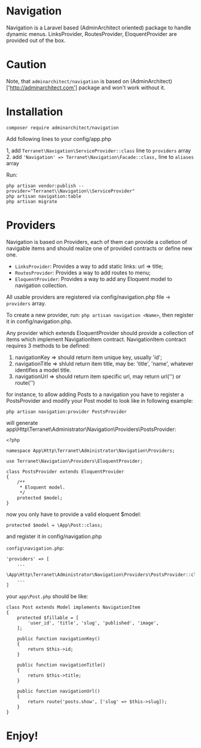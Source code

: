 # Navigation

Navigation is a Laravel based (AdminArchitect oriented) package to handle dynamic menus.
LinksProvider, RoutesProvider, EloquentProvider are provided out of the box.

# Caution
Note, that `adminarchitect/navigation` is based on (AdminArchitect)['http://adminarchitect.com'] package and won't work without it.

# Installation

```
composer require adminarchitect/navigation
```

Add following lines to your config/app.php

1, add `Terranet\Navigation\ServiceProvider::class` line to `providers` array
2. add `'Navigation' => Terranet\Navigation\Facade::class,` line to `aliases` array

Run:
```
php artisan vendor:publish --provider="Terranet\\Navigation\\ServiceProvider"
php artisan navigation:table
php artisan migrate
```

# Providers

Navigation is based on Providers, each of them can provide a colletion of navigable items and should realize one of provided contracts or define new one.

* `LinksProvider`: Provides a way to add static links: url => title;
* `RoutesProvider`: Provides a way to add routes to menu;
* `EloquentProvider`: Provides a way to add any Eloquent model to navigation collection.

All usable providers are registered via config/navigation.php file -> `providers` array.

To create a new provider, run: `php artisan navigation <Name>`, then register it in config/navigation.php.

Any provider which extends EloquentProvider should provide a collection of items which implement NavigationItem contract.
NavigationItem contract requires 3 methods to be defined:
1. navigationKey => should return item unique key, usually 'id';
2. navigationTitle => shluld return item title, may be: 'title', 'name', whatever identifies a model title.
3. navigationUrl => should return item specific url, may return url('') or route('')

for instance, to allow adding Posts to a navigation you have to register a PostsProvider and modify your Post model to look like in following example:

```
php artisan navigation:provider PostsProvider
```

will generate app\Http\Terranet\Administrator\Navigation\Providers\PostsProvider:

```
<?php

namespace App\Http\Terranet\Administrator\Navigation\Providers;

use Terranet\Navigation\Providers\EloquentProvider;

class PostsProvider extends EloquentProvider
{
    /**
     * Eloquent model.
     */
    protected $model;
}
```

now you only have to provide a valid eloquent $model:

```
protected $model = \App\Post::class;
```

and register it in config/navigation.php

`config\navigation.php`:
```
'providers' => [
    ...
    \App\Http\Terranet\Administrator\Navigation\Providers\PostsProvider::class,
    ...
]
```

your `app\Post.php` should be like:

```
class Post extends Model implements NavigationItem
{
    protected $fillable = [
        'user_id', 'title', 'slug', 'published', 'image',
    ];

    public function navigationKey()
    {
        return $this->id;
    }

    public function navigationTitle()
    {
        return $this->title;
    }

    public function navigationUrl()
    {
        return route('posts.show', ['slug' => $this->slug]);
    }
}
```

# Enjoy!